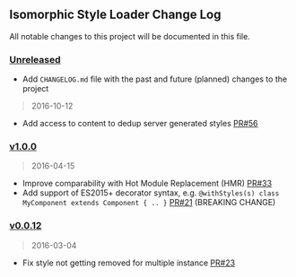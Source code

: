 ## Isomorphic Style Loader Change Log

All notable changes to this project will be documented in this file.

### [Unreleased][unreleased]
- Add `CHANGELOG.md` file with the past and future (planned) changes to the project

> 2016-10-12

- Add access to content to dedup server generated styles [PR#56](https://github.com/kriasoft/isomorphic-style-loader/pull/56)

### [v1.0.0]
> 2016-04-15

- Improve comparability with Hot Module Replacement (HMR) [PR#33](https://github.com/kriasoft/isomorphic-style-loader/pull/33)
- Add support of ES2015+ decorator syntax, e.g. `@withStyles(s) class MyComponent extends Component { .. }`
  [PR#21](https://github.com/kriasoft/isomorphic-style-loader/pull/21) (BREAKING CHANGE)

### [v0.0.12]
> 2016-03-04

- Fix style not getting removed for multiple instance [PR#23](https://github.com/kriasoft/isomorphic-style-loader/pull/23)

[unreleased]: https://github.com/kriasoft/isomorphic-style-loader/compare/v1.0.0...HEAD
[v1.0.0]: https://github.com/kriasoft/isomorphic-style-loader/compare/v0.0.12...v1.0.0
[v0.0.12]: https://github.com/kriasoft/isomorphic-style-loader/compare/v0.0.11...v0.0.12

